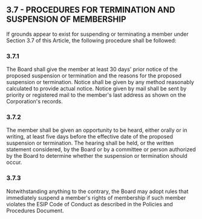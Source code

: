 ## **3.7 - PROCEDURES FOR TERMINATION AND SUSPENSION OF MEMBERSHIP**

If grounds appear to exist for suspending or terminating a member under Section 3.7 of this Article, the following procedure shall be followed:

### **3.7.1**

The Board shall give the member at least 30 days' prior notice of the proposed suspension or termination and the reasons for the proposed suspension or termination. Notice shall be given by any method reasonably calculated to provide actual notice. Notice given by mail shall be sent by priority or registered mail to the member's last address as shown on the Corporation's records.

### **3.7.2**

The member shall be given an opportunity to be heard, either orally or in writing, at least five days before the effective date of the proposed suspension or termination. The hearing shall be held, or the written statement considered, by the Board or by a committee or person authorized by the Board to determine whether the suspension or termination should occur.

### **3.7.3**

Notwithstanding anything to the contrary, the Board may adopt rules that immediately suspend a member's rights of membership if such member violates the ESIP Code of Conduct as described in the Policies and Procedures Document.

